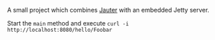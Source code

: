 A small project which combines [Jauter](https://github.com/sinetja/jauter) with an embedded Jetty server.

Start the `main` method and execute `curl -i http://localhost:8080/hello/Foobar`
